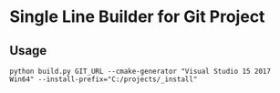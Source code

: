 # Single Line Builder for Git Project

## Usage
```
python build.py GIT_URL --cmake-generator "Visual Studio 15 2017 Win64" --install-prefix="C:/projects/_install"
```
